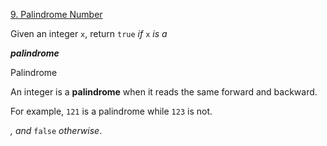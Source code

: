 [9\. Palindrome Number](https://leetcode.com/problems/palindrome-number/)

Given an integer `x`, return `true` _if_ `x` _is a_

_**palindrome**_

Palindrome

An integer is a **palindrome** when it reads the same forward and backward.

For example, `121` is a palindrome while `123` is not.

_, and_ `false` _otherwise_.
